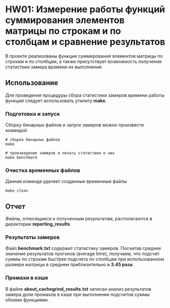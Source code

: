 # HW01: Измерение работы функций суммирования элементов матрицы по строкам и по столбцам и сравнение результатов

В проекте реализованы функции суммирования элементов матрицы по строкам и по столбцам, а также присутствует возможность получения статистики замера времени их выполнения.

## Использование
Для проведения процедуры сбора статистики замеров времени работы функций следует использовать утилиту **make**.
### Подготовка и запуск
Сборку бинарных файлов и запуск замеров можно произвести командой

```
# сборка бинарных файлов
make

# произведение замеров и печать статистики о них 
make benchmark
```
### Очистка временных файлов
Данная команда удаляет созданные временные файлы

```
make clean
```
## Отчет
Файлы, относящиеся к полученным результатам, располагаются в директории **reporting\_results**
### Результаты замеров
Файл **benchmark.txt** содержит статистику замеров.
Посчитав среднее значение результатов прогонов (average time), получаем, что подсчет суммы по строкам быстрее подсчета по столбцам при использованном размере матрицы в среднем приблизительно в **3.45 раза**.
### Промахи в кэше
В файле **about\_cachegrind\_results.txt** записан анализ результатов замера доли промахов в кэше при выполнении подсчетов суммы обоими функциями.
